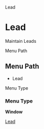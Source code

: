 
Lead
# Lead


Maintain Leads

Menu Path
## Menu Path



- Lead

Menu Type
### Menu Type

**Window**


[Lead](../../window-lead.md)